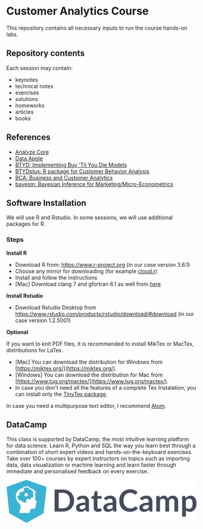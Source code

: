 # Customer Analytics Course

This repository contains all necessary inputs to run the course hands-on labs. 

## Repository contents

Each session may contain:

  - keynotes
  - technical notes
  - exercises
  - solutions
  - homeworks
  - articles
  - books

## References

 - [Analyze Core](http://analyzecore.com)
 - [Data Apple](http://www.dataapple.net)
 - [BTYD: Implementing Buy 'Til You Die Models](http://cran.r-project.org/web/packages/BTYD/)
 - [BTYDplus: R package for Customer Behavior Analysis](https://github.com/mplatzer/BTYDplus)
 - [BCA: Business and Customer Analytics](http://cran.r-project.org/web/packages/BCA/) 
 - [bayesm: Bayesian Inference for Marketing/Micro-Econometrics](https://cran.r-project.org/web/packages/bayesm/index.html)
 
## Software Installation

We will use R and Rstudio. In some sessions, we will use additional packages for R.

### Steps

**Install R**

  - Download R from: https://www.r-project.org (in our case version 3.6.1)
  - Choose any mirror for downloading (for example [cloud.r](https://cloud.r-project.org))
  - Install and follow the instructions
  - [Mac] Download clang 7 and gfortran 6.1 as well from [here](https://cloud.r-project.org/bin/macosx/tools/)

**Install Rstudio**

  - Download Rstudio Desktop from https://www.rstudio.com/products/rstudio/download/#download (in our case version 1.2.5001)

**Optional**

If you want to knit PDF files, it is recommended to install MikTex or MacTex, distributions for LaTex.

  - [Mac] You can download the distribution for Windows from [https://miktex.org/](https://miktex.org/).
  - [Windows] You can download the distribution for Mac from [https://www.tug.org/mactex/](https://www.tug.org/mactex/).
  - In case you don't need all the features of a complete Tex Instalation, you can install only the [TinyTex package](https://yihui.name/tinytex/).

In case you need a multipurpose text editor, I recommend [Atom](https://atom.io).

## DataCamp  

This class is supported by DataCamp, the most intuitive learning platform for data science. Learn R, Python and SQL the way you learn best through a combination of short expert videos and hands-on-the-keyboard exercises. Take over 100+ courses by expert instructors on topics such as importing data, data visualization or machine learning and learn faster through immediate and personalised feedback on every exercise.

![Source: DataCamp](images/DataCamp_Horizontal_RGB-d196011f63ebda76dc5c9772425cf9541b8639af842d5e5476ef10f2460ed1e4.png)
